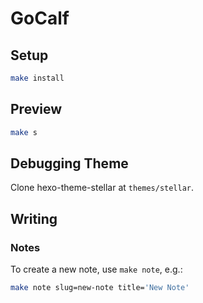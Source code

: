 # GoCalf

## Setup

``` bash
make install
```

## Preview

``` bash
make s
```

## Debugging Theme

Clone hexo-theme-stellar at `themes/stellar`.

## Writing

### Notes

To create a new note, use `make note`, e.g.:

``` bash
make note slug=new-note title='New Note'
```
